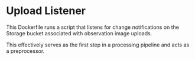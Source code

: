 # Upload Listener

This Dockerfile runs a script that listens for change notifications on the Storage
bucket associated with observation image uploads.

This effectively serves as the first step in a processing pipeline and acts as a
preprocessor.